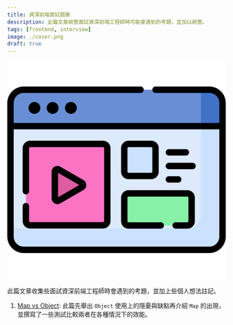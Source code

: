 ```yaml
---
title: 資深前端面試題庫
description: 此篇文章統整面試資深前端工程師時可能會遇到的考題，並加以統整。
tags: [frontend, interview]
image: ./cover.png
draft: true
---
```


![cover](./cover.png)

此篇文章收集些面試資深前端工程師時會遇到的考題，並加上些個人想法註記。

<!--truncate-->

1. [Map vs Object](https://www.frontendinterviewhandbook.com/blog/javascript-object-vs-map): 此篇先舉出 `Object` 使用上的隱憂與缺點再介紹 `Map` 的出現，並撰寫了一些測試比較兩者在各種情況下的效能。
